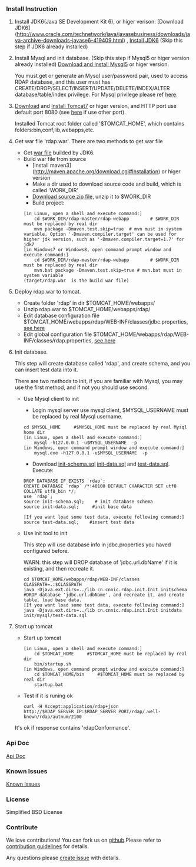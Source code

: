 ### Install Instruction
1. Install JDK6(Java SE Development Kit 6), or higer verison: [Download JDK6] (http://www.oracle.com/technetwork/java/javasebusiness/downloads/java-archive-downloads-javase6-419409.html) ,  [Install JDK6](http://www.oracle.com/technetwork/java/javase/install-142943.html)
(Skip this step if JDK6 already installed)
2. Install Mysql and init database. (Skip this step if Mysql5 or higer version already installed)
   [Download and Install Mysql5](http://dev.mysql.com/downloads/mysql) or higer version. 
     
   You must get or generate an Mysql user/password pair, used to access RDAP database, and this user must has CREATE/DROP/SELECT/INSERT/UPDATE/DELETE/INDEX/ALTER database/table/index privilege. For Mysql privilege please ref [here](http://dev.mysql.com/doc/refman/5.1/en/grant.html).

3. [Download](http://tomcat.apache.org/download-70.cgi) and [Install Tomcat7](http://tomcat.apache.org/tomcat-7.0-doc/setup.html) or higer version, and HTTP port use default port 8080 (see [here](http://tomcat.apache.org/tomcat-7.0-doc/RUNNING.txt) if use other port). 


    Installed Tomcat root folder called '$TOMCAT_HOME', which contains folders:bin,conf,lib,webapps,etc.

4. Get war file 'rdap.war'. There are two methods to get war file
   * Get [war file](https://github.com/cnnic/rdap/raw/master/rdap-webapp/build/rdap.war) builded by JDK6.
   * Build war file from source
      *  [Install maven3] (http://maven.apache.org/download.cgi#Installation) or higer version
      *  Make a dir used to download source code and build, which is called 'WORK_DIR'
      *  [Download source zip file](https://github.com/cnnic/rdap/archive/master.zip), unzip it to $WORK_DIR
      *  Build project:
		```
		[in Linux, open a shell and execute command:]
			cd $WORK_DIR/rdap-master/rdap-webapp		# $WORK_DIR must be replaced by real dir
			mvn package -Dmaven.test.skip=true	# mvn must in system variable. Option '-Dmaven.compiler.target' can be used for higher jdk version, such as '-Dmaven.compiler.target=1.7' for jdk7
		[in Windows7 or Windows8, open command prompt window and execute command:]
			cd $WORK_DIR/rdap-master/rdap-webapp		# $WORK_DIR must be replaced by real dir
			mvn.bat package -Dmaven.test.skip=true # mvn.bat must in system variable
		(target/rdap.war  is the build war file)
	
		```
5. Deploy rdap.war to tomcat.
   * Create folder 'rdap' in dir $TOMCAT_HOME/webapps/
   * Unzip rdap.war to $TOMCAT_HOME/webapps/rdap/
   * Edit database configuration file $TOMCAT_HOME/webapps/rdap/WEB-INF/classes/jdbc.properties, [see here](https://github.com/cnnic/rdap/wiki/jdbc.properties)
   * Edit global configuration file $TOMCAT_HOME/webapps/rdap/WEB-INF/classes/rdap.properties, [see here](https://github.com/cnnic/rdap/wiki/rdap.properties)

6. Init database. 
   
   This step will create database called 'rdap', and create schema, and you can insert test data into it. 

   There are two methods to init, if you are familiar with Mysql, you may use the first method, and if not you should use second.
   * Use Mysql client to init
      *  Login mysql server use mysql client, $MYSQL_USERNAME must be replaced by real Mysql username.
     
		```
		cd $MYSQL_HOME     #$MYSQL_HOME must be replaced by real Mysql home dir
		[in Linux, open a shell and execute command:]
	   		mysql -h127.0.0.1 -u$MYSQL_USERNAME  -p
		[in Windows, open command prompt window and execute command:]
			mysql.exe -h127.0.0.1 -u$MYSQL_USERNAME  -p	
		```
      *  Download [init-schema.sql](https://raw.githubusercontent.com/cnnic/rdap/master/rdap-webapp/src/main/resources/init/mysql/init-schema.sql) [init-data.sql](https://raw.githubusercontent.com/cnnic/rdap/master/rdap-webapp/src/main/resources/init/mysql/init-data.sql) and [test-data.sql](https://raw.githubusercontent.com/cnnic/rdap/master/rdap-webapp/src/main/resources/init/mysql/test-data.sql). Execute: 
      
	   	```
		DROP DATABASE IF EXISTS `rdap`;
		CREATE DATABASE `rdap` /*!40100 DEFAULT CHARACTER SET utf8 COLLATE utf8_bin */;
		use `rdap`;
	   	source init-schema.sql;    # init database schema
		source init-data.sql;	  #init base data 

		[If you want load some test data, execute following command:]
		source test-data.sql;    #insert test data
	   	```
   * Use init tool to init
     
     This step will use database info in jdbc.properties you haved configured before.
     
     WARN: this step will DROP database of 'jdbc.url.dbName' if it is existing, and then recreate it.
	   
		```
   		cd $TOMCAT_HOME/webapps/rdap/WEB-INF/classes
		CLASSPATH=.:$CLASSPATH
		java -Djava.ext.dirs=../lib cn.cnnic.rdap.init.Init initschema      #DROP database 'jdbc.url.dbName', and recreate it, and create table, load base data.
	   	[If you want load some test data, execute following command:]
		java -Djava.ext.dirs=../lib cn.cnnic.rdap.init.Init initdata  init/mysql/test-data.sql      
	   	```
7. Start up tomcat
   * Start up tomcat
	   
		```
		[in Linux, open a shell and execute command:]
			cd $TOMCAT_HOME		#$TOMCAT_HOME must be replaced by real dir
			bin/startup.sh
		[in Windows, open command prompt window and execute command:]
			cd $TOMCAT_HOME/bin		#$TOMCAT_HOME must be replaced by real dir
			startup.bat
		```

   * Test if it is runing ok
	   	```
		curl -H Accept:application/rdap+json http://$RDAP_SERVER_IP:$RDAP_SERVER_PORT/rdap/.well-known/rdap/autnum/2100
		```
	It's ok if response contains 'rdapConformance'. 

### Api Doc
[Api Doc](https://github.com/cnnic/rdap/wiki/Api-Doc)
### Known Issues
[Known Issues](https://github.com/cnnic/rdap/wiki/Known%20Issues)
### License
Simplified BSD License
### Contribute
We love contributions! You can fork us on [github](https://github.com/cnnic/rdap).Please refer to [contribution guidelines](https://github.com/cnnic/rdap/wiki/Develop-Guide) for details.


Any questions please [create issue](https://github.com/cnnic/rdap/issues/new) with details.
